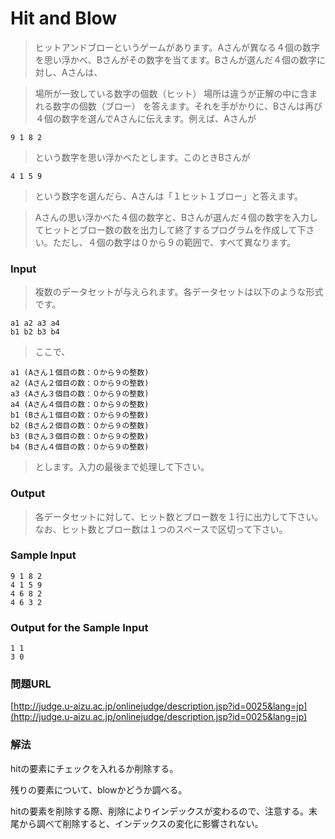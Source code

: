 # Hit and Blow
> ヒットアンドブローというゲームがあります。Aさんが異なる４個の数字を思い浮かべ、Bさんがその数字を当てます。Bさんが選んだ４個の数字に対し、Aさんは、

> 場所が一致している数字の個数（ヒット）
> 場所は違うが正解の中に含まれる数字の個数（ブロー）
> を答えます。それを手がかりに、Bさんは再び４個の数字を選んでAさんに伝えます。例えば、Aさんが

    9 1 8 2
> という数字を思い浮かべたとします。このときBさんが

    4 1 5 9
> という数字を選んだら、Aさんは「１ヒット１ブロー」と答えます。

> Aさんの思い浮かべた４個の数字と、Bさんが選んだ４個の数字を入力してヒットとブロー数の数を出力して終了するプログラムを作成して下さい。ただし、４個の数字は０から９の範囲で、すべて異なります。

### Input
> 複数のデータセットが与えられます。各データセットは以下のような形式です。

    a1 a2 a3 a4
    b1 b2 b3 b4

>ここで、

    a1 (Aさん１個目の数：０から９の整数)
    a2 (Aさん２個目の数：０から９の整数)
    a3 (Aさん３個目の数：０から９の整数)
    a4 (Aさん４個目の数：０から９の整数)
    b1 (Bさん１個目の数：０から９の整数)
    b2 (Bさん２個目の数：０から９の整数)
    b3 (Bさん３個目の数：０から９の整数)
    b4 (Bさん４個目の数：０から９の整数)

>とします。入力の最後まで処理して下さい。

### Output
> 各データセットに対して、ヒット数とブロー数を１行に出力して下さい。なお、ヒット数とブロー数は１つのスペースで区切って下さい。

### Sample Input
    9 1 8 2
    4 1 5 9
    4 6 8 2
    4 6 3 2
### Output for the Sample Input
    1 1
    3 0

### 問題URL
[http://judge.u-aizu.ac.jp/onlinejudge/description.jsp?id=0025&lang=jp](http://judge.u-aizu.ac.jp/onlinejudge/description.jsp?id=0025&lang=jp)

### 解法
hitの要素にチェックを入れるか削除する。

残りの要素について、blowかどうか調べる。

hitの要素を削除する際、削除によりインデックスが変わるので、注意する。末尾から調べて削除すると、インデックスの変化に影響されない。